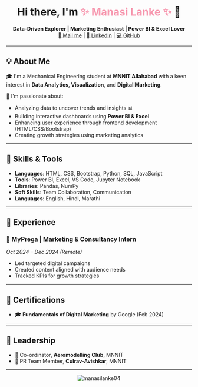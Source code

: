 <h1 align="center">
  Hi there, I'm <span style="color:#f78da7"><blink>✨ Manasi Lanke ✨</blink></span> 👋
</h1>

<p align="center">
  <b>Data-Driven Explorer | Marketing Enthusiast | Power BI & Excel Lover</b> <br>
  <a href="mailto:manasilanke44@gmail.com">📧 Mail me</a> |
  <a href="https://www.linkedin.com/in/manasi-lanke-988a1a262/">🔗 LinkedIn</a> |
  <a href="https://github.com/manasilanke04">💻 GitHub</a>
</p>

---

## 💡 About Me

🎓 I'm a Mechanical Engineering student at **MNNIT Allahabad** with a keen interest in **Data Analytics, Visualization**, and **Digital Marketing**.

🚀 I'm passionate about:
- Analyzing data to uncover trends and insights 📊
- Building interactive dashboards using **Power BI & Excel**
- Enhancing user experience through frontend development (HTML/CSS/Bootstrap)
- Creating growth strategies using marketing analytics

---



## 🔧 Skills & Tools

- **Languages**: HTML, CSS, Bootstrap, Python, SQL, JavaScript  
- **Tools**: Power BI, Excel, VS Code, Jupyter Notebook  
- **Libraries**: Pandas, NumPy  
- **Soft Skills**: Team Collaboration, Communication  
- **Languages**: English, Hindi, Marathi

---

## 🧠 Experience

### 💼 MyPrega | Marketing & Consultancy Intern
*Oct 2024 – Dec 2024 (Remote)*  
- Led targeted digital campaigns
- Created content aligned with audience needs
- Tracked KPIs for growth strategies

---

## 🏅 Certifications
- 🎓 **Fundamentals of Digital Marketing** by Google (Feb 2024)

---

## 📌 Leadership

- 🚁 Co-ordinator, **Aeromodelling Club**, MNNIT
- 📣 PR Team Member, **Culrav-Avishkar**, MNNIT

---

<p align="center">
  <img src="https://komarev.com/ghpvc/?username=manasilanke04&label=Profile%20views&color=0e75b6&style=flat" alt="manasilanke04" />
</p>

<style>
blink {
  animation: blinker 1s linear infinite;
}
@keyframes blinker {
  50% { opacity: 0; }
}
</style>
